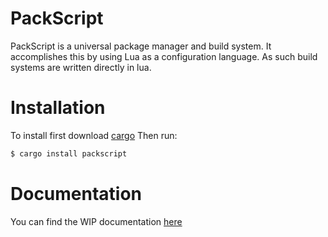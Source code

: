 # PackScript
PackScript is a universal package manager and build system. It accomplishes this by using Lua as a configuration language. As such build systems are written directly in lua.

# Installation

To install first download [cargo](https://www.rust-lang.org/tools/install)
Then run:
```sh
$ cargo install packscript
```

# Documentation

You can find the WIP documentation [here](https://ellipse12.gitbook.io/packscript)
